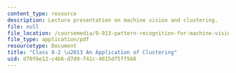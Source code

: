 ```yaml
---
content_type: resource
description: Lecture presentation on machine vision and clustering.
file: null
file_location: /coursemedia/9-913-pattern-recognition-for-machine-vision-fall-2004/d70f6e12c4b6d7d9f41c4015df5ff568_class_8_2.pdf
file_type: application/pdf
resourcetype: Document
title: "Class 8-2 \u2013 An Application of Clustering"
uid: d70f6e12-c4b6-d7d9-f41c-4015df5ff568
---
```


